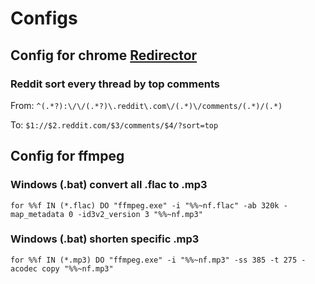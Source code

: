 # Configs

## Config for chrome [Redirector](https://chrome.google.com/webstore/detail/redirector/pajiegeliagebegjdhebejdlknciafen?hl=en-US)

### Reddit sort every thread by top comments
From: ``
^(.*?):\/\/(.*?)\.reddit\.com\/(.*)\/comments/(.*)/(.*)
``

To: ``
$1://$2.reddit.com/$3/comments/$4/?sort=top
``
## Config for ffmpeg

### Windows (.bat) convert all .flac to .mp3
``for %%f IN (*.flac) DO "ffmpeg.exe" -i "%%~nf.flac" -ab 320k -map_metadata 0 -id3v2_version 3 "%%~nf.mp3"
``
### Windows (.bat) shorten specific .mp3
``for %%f IN (*.mp3) DO "ffmpeg.exe" -i "%%~nf.mp3" -ss 385 -t 275 -acodec copy "%%~nf.mp3"``
